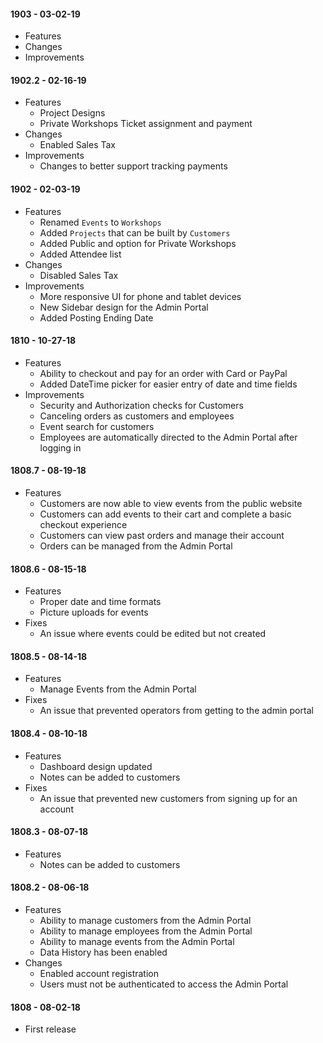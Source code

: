#### 1903 - 03-02-19

- Features
- Changes
- Improvements

#### 1902.2 - 02-16-19

- Features
  - Project Designs
  - Private Workshops Ticket assignment and payment
- Changes
  - Enabled Sales Tax
- Improvements
  - Changes to better support tracking payments

#### 1902 - 02-03-19

- Features
  - Renamed `Events` to `Workshops`
  - Added `Projects` that can be built by `Customers`
  - Added Public and option for Private Workshops
  - Added Attendee list
- Changes
  - Disabled Sales Tax
- Improvements
  - More responsive UI for phone and tablet devices
  - New Sidebar design for the Admin Portal
  - Added Posting Ending Date

#### 1810 - 10-27-18

- Features
  - Ability to checkout and pay for an order with Card or PayPal
  - Added DateTime picker for easier entry of date and time fields
- Improvements
  - Security and Authorization checks for Customers
  - Canceling orders as customers and employees
  - Event search for customers
  - Employees are automatically directed to the Admin Portal after logging in

#### 1808.7 - 08-19-18

- Features
  - Customers are now able to view events from the public website
  - Customers can add events to their cart and complete a basic checkout experience
  - Customers can view past orders and manage their account
  - Orders can be managed from the Admin Portal

#### 1808.6 - 08-15-18

- Features
  - Proper date and time formats
  - Picture uploads for events
- Fixes
  - An issue where events could be edited but not created

#### 1808.5 - 08-14-18

- Features
  - Manage Events from the Admin Portal
- Fixes
  - An issue that prevented operators from getting to the admin portal

#### 1808.4 - 08-10-18

- Features
  - Dashboard design updated
  - Notes can be added to customers
- Fixes
  - An issue that prevented new customers from signing up for an account

#### 1808.3 - 08-07-18

- Features
  - Notes can be added to customers

#### 1808.2 - 08-06-18

- Features
  - Ability to manage customers from the Admin Portal
  - Ability to manage employees from the Admin Portal
  - Ability to manage events from the Admin Portal
  - Data History has been enabled
- Changes
  - Enabled account registration
  - Users must not be authenticated to access the Admin Portal

#### 1808 - 08-02-18

- First release
